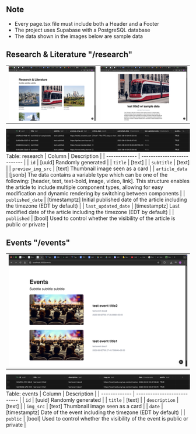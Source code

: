 ## Note
* Every page.tsx file must include both a Header and a Footer
* The project uses Supabase with a PostgreSQL database
* The data shown in the images below are sample data

## Research & Literature "/research"

<table style="width: 100%;">
  <tr>
    <td style="width: 50%;"><img src="readme-media/rl-1.png" alt="Image 1" style="width: 100%; height: auto;" /></td>
    <td style="width: 50%;"><img src="readme-media/rl-2.png" alt="Image 2" style="width: 100%; height: auto;" /></td>
  </tr>
</table>

![Image](readme-media/db-research-1.png)
Table: research
| Column |   Description                 |
| ------------- | --------------------------- |
| `id`    | [uuid] Randomly generated |
| `title`         | [text]        |
| `subtitle`    | [text]  |
| `preview_img_src`    | [text] Thumbnail image seen as a card  |
| `article_data`    | [jsonb] The data contains a variable type which can be one of the following: [header, text, text-bold, image, video, link]. This structure enables the article to include multiple component types, allowing for easy modification and dynamic rendering by switching between components |
| `published_date`    | [timestamptz] Initial published date of the article including the timezone (EDT by default)  |
| `last_updated_date`    | [timestamptz] Last modified date of the article including the timezone (EDT by default)  |
| `published`    | [bool] Used to control whether the visibility of the article is public or private |

## Events "/events"
<table style="width: 100%;">
  <tr>
    <td style="width: 50%;"><img src="readme-media/e-1.png" alt="Image 3" style="width: 100%; height: auto;" /></td>
  </tr>
</table>

![Image](readme-media/db-events-1.png)
Table: events
| Column |   Description                 |
| ------------- | --------------------------- |
| `id`    | [uuid] Randomly generated |
| `title`         | [text]        |
| `description`    | [text]  |
| `img_src`    | [text] Thumbnail image seen as a card  |
| `date`    | [timestamptz] Date of the event including the timezone (EDT by default)  |
| `public`    | [bool] Used to control whether the visibility of the event is public or private |
